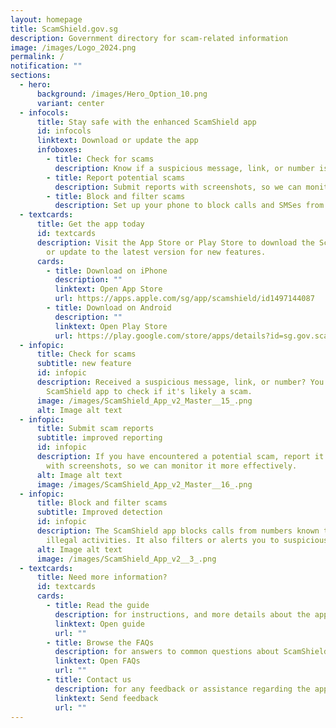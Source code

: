 ```yaml
---
layout: homepage
title: ScamShield.gov.sg
description: Government directory for scam-related information
image: /images/Logo_2024.png
permalink: /
notification: ""
sections:
  - hero:
      background: /images/Hero_Option_10.png
      variant: center
  - infocols:
      title: Stay safe with the enhanced ScamShield app
      id: infocols
      linktext: Download or update the app
      infoboxes:
        - title: Check for scams
          description: Know if a suspicious message, link, or number is likely a scam
        - title: Report potential scams
          description: Submit reports with screenshots, so we can monitor them better
        - title: Block and filter scams
          description: Set up your phone to block calls and SMSes from scammers
  - textcards:
      title: Get the app today
      id: textcards
      description: Visit the App Store or Play Store to download the ScamShield app,
        or update to the latest version for new features.
      cards:
        - title: Download on iPhone
          description: ""
          linktext: Open App Store
          url: https://apps.apple.com/sg/app/scamshield/id1497144087
        - title: Download on Android
          description: ""
          linktext: Open Play Store
          url: https://play.google.com/store/apps/details?id=sg.gov.scamshield&hl=en_SG&pli=1
  - infopic:
      title: Check for scams
      subtitle: new feature
      id: infopic
      description: Received a suspicious message, link, or number? You can now use the
        ScamShield app to check if it's likely a scam.
      image: /images/ScamShield_App_v2_Master__15_.png
      alt: Image alt text
  - infopic:
      title: Submit scam reports
      subtitle: improved reporting
      id: infopic
      description: If you have encountered a potential scam, report it to us along
        with screenshots, so we can monitor it more effectively.
      alt: Image alt text
      image: /images/ScamShield_App_v2_Master__16_.png
  - infopic:
      title: Block and filter scams
      subtitle: Improved detection
      id: infopic
      description: The ScamShield app blocks calls from numbers known to be used in
        illegal activities. It also filters or alerts you to suspicious SMSes.
      alt: Image alt text
      image: /images/ScamShield_App_v2__3_.png
  - textcards:
      title: Need more information?
      id: textcards
      cards:
        - title: Read the guide
          description: for instructions, and more details about the app's features
          linktext: Open guide
          url: ""
        - title: Browse the FAQs
          description: for answers to common questions about ScamShield
          linktext: Open FAQs
          url: ""
        - title: Contact us
          description: for any feedback or assistance regarding the app
          linktext: Send feedback
          url: ""
---
```

